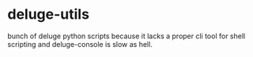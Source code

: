 # deluge-utils
bunch of deluge python scripts because it lacks a proper cli tool for shell scripting and deluge-console is slow as hell.

